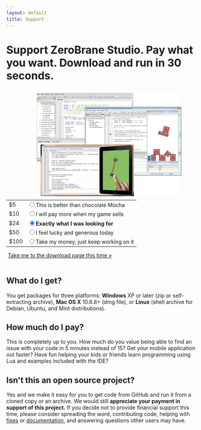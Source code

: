 ```yaml
---
layout: default
title: Support
---
```


# Support ZeroBrane Studio. Pay what you want. Download and run in 30 seconds.

<img style="float: right; padding: 10px 40px 10px 0px" src="images/lua-ide-benefits-screenshot.png" />

<form action="https://checkout.google.com/api/checkout/v2/checkoutForm/Merchant/266673609981574" id="BB_BuyButtonForm" method="post" name="BB_BuyButtonForm" target="_top">
 <table class="payment" id="payment-options">
  <tr><td class="amount">  $5</td><td class="description"><input name="item_price_1" id="amount5" value="5" type="radio" /><label for="amount5">This is better than chocolate Mocha</label></td></tr>
  <tr><td class="amount"> $10</td><td class="description"><input name="item_price_1" id="amount10" value="10" type="radio" /><label for="amount10">I will pay more when my game sells</label></td></tr>
  <tr><td class="amount"> $24</td><td class="description"><input name="item_price_1" id="amount24" checked="checked" value="24" type="radio" /><label for="amount24"><strong>Exactly what I was looking for</strong></label></td></tr>
  <tr><td class="amount"> $50</td><td class="description"><input name="item_price_1" id="amount50" value="50" type="radio" /><label for="amount50">I feel lucky and generous today</label></td></tr>
  <tr><td class="amount">$100</td><td class="description"><input name="item_price_1" id="amount100" value="100" type="radio" /><label for="amount100">Take my money; just keep working on it</label></td></tr>
 </table>

 <input name="item_name_1" type="hidden" value="ZeroBrane Studio"/>
 <input name="item_description_1" type="hidden" value=""/>
 <input name="item_quantity_1" type="hidden" value="1"/>
 <input name="item_currency_1" type="hidden" value="USD"/>
 <input name="shopping-cart.items.item-1.digital-content.url" type="hidden" value="http://studio.zerobrane.com/download.html?google-wallet"/>
 <input name="_charset_" type="hidden" value="utf-8"/>

 <div id="next-step">
  <input class="payment-button" alt="" src="https://checkout.google.com/buttons/buy.gif?merchant_id=266673609981574&amp;w=117&amp;h=48&amp;style=white&amp;variant=text&amp;loc=en_US" type="image"/>
  <a href="download.html?not-this-time" id="no-payment-text">Take me to the download page this time &#187;</a>
 </div>
</form>

<div class="separator">&nbsp;</div>

## What do I get?
You get packages for three platforms:
**Windows** XP or later (zip or self-extracting archive), **Mac OS X** 10.6.8+ (dmg file), or **Linux** (shell archive for Debian, Ubuntu, and Mint distributions).

## How much do I pay?
This is completely up to you. How much do you value being able to find
an issue with your code in 5 minutes instead of 15? Get your mobile 
application out faster? Have fun helping your kids or friends learn
programming using Lua and examples included with the IDE?

## Isn't this an open source project?
Yes and we make it easy for you to get code from GitHub and
run it from a cloned copy or an archive. We would still **appreciate your 
payment in support of this project.** If you decide not to provide financial
support this time, please consider spreading the word, contributing code,
helping with [fixes](https://github.com/pkulchenko/ZeroBraneStudio/issues)
or [documentation](https://github.com/pkulchenko/ZeroBraneStudio/tree/gh-pages),
and answering questions other users may have.
